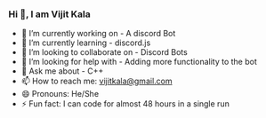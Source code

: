### Hi 👋, I am Vijit Kala

- 🔭 I’m currently working on - A discord Bot
- 🌱 I’m currently learning - discord.js
- 👯 I’m looking to collaborate on - Discord Bots
- 🤔 I’m looking for help with - Adding more functionality to the bot
- 💬 Ask me about - C++ 
- 📫 How to reach me: <vijitkala@gmail.com>
- 😄 Pronouns: He/She
- ⚡ Fun fact: I can code for almost 48 hours in a single run

